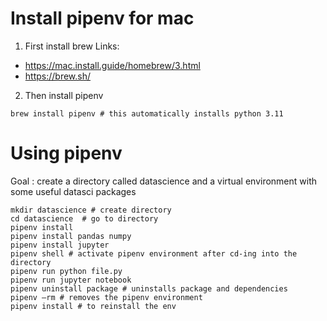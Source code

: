 # Install pipenv for mac

1. First install brew
Links: 
- https://mac.install.guide/homebrew/3.html
- https://brew.sh/

2. Then install pipenv

`brew install pipenv # this automatically installs python 3.11`

# Using pipenv

Goal : create a directory called datascience and a virtual environment with some useful datasci packages

```
mkdir datascience # create directory
cd datascience  # go to directory
pipenv install
pipenv install pandas numpy
pipenv install jupyter
pipenv shell # activate pipenv environment after cd-ing into the directory
pipenv run python file.py
pipenv run jupyter notebook
pipenv uninstall package # uninstalls package and dependencies
pipenv —rm # removes the pipenv environment
pipenv install # to reinstall the env
```



